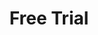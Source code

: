 ---
# -------------------------- #
#          PAGE INFO         #
# -------------------------- #

title: Free Trial
permalink: /getting-started/free-trial
keywords: free trial, trial, test, talk to sales, demo, sales, signup, sign up
summary: "Are you interested in trying out Stitch for yourself? Do you have any sales-related questions? [Sign up for your free trial or talk to an expert](https://www.stitchdata.com/signup/)!"
feedback: false

layout: general
sidebar: stitch
toc: false

key: "trial"
weight: 5
type: "all"

# -------------------------- #
#         PAGE  INTRO        #
# -------------------------- #

intro: |
  Are you interested in giving Stitch a try? Do you have any sales-related questions? [Sign up for your free trial or talk to an expert](https://www.stitchdata.com/signup)!


# -------------------------- #
#      CONTENT SECTIONS      #
# -------------------------- #

sections:
  - title: "Specified actions"
    anchor: "action-steps"
    content: ""
    
    subsections:
      - title: "Ready to sign up?"
        anchor: "sign-up"
        content: |
          Create your Stitch account and start your free trial [here](https://app.stitchdata.com/signup).

      - title: "Have some more questions you need answered?"
        anchor: "ask-expert"
        content: |
          Request to talk to an expert [here](https://www.app.stitchdata.com/signup/) to get your product and pricing questions answered.  
---
